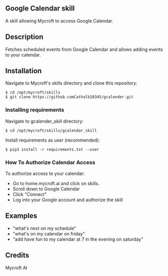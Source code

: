 ## Google Calendar skill
A skill allowing Mycroft to access Google Calendar.

## Description
Fetches scheduled events from Google Calendar and allows adding events to your calendar.

## Installation
Navigate to Mycroft's skills directory and clone this repository:

    $ cd /opt/mycroft/skills
    $ git clone https://github.comCathalb28345/gcalender.git

### Installing requirements
Navigate to gcalender_skill directory:

    $ cd /opt/mycroft/skills/gcalendar_skill

Install requirements as user (recommended):

    $ pip3 install -r requirements.txt --user

### How To Authorize Calendar Access
To authorize access to your calendar:
- Go to home.mycroft.ai and click on skills.
- Scroll down to Google Calendar
- Click "Connect"
- Log into your Google account and authorize the skill

## Examples
* "what's next on my schedule"
* "what's on my calendar on friday"
* "add have fun to my calendar at 7 in the evening on saturday"

## Credits
Mycroft AI
